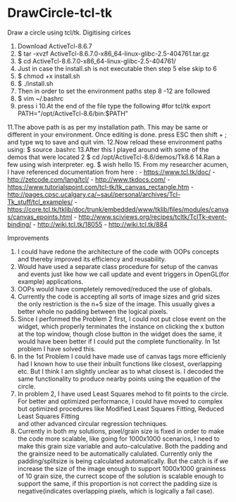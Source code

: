 # DrawCircle-tcl-tk
Draw a circle using tcl/tk. Digitising cirlces


1. Download ActiveTcl-8.6.7 
2. $ tar -xvzf ActiveTcl-8.6.7.0-x86_64-linux-glibc-2.5-404761.tar.gz
3. $ cd ActiveTcl-8.6.7.0-x86_64-linux-glibc-2.5-404761/
4. Just in case the install.sh is not executable then step 5 else skip to 6
5. $ chmod +x install.sh
6. $ ./install.sh
7. Then in order to set the environment paths step 8 -12 are followed
8. $ vim ~/.bashrc
9. press i
10.At the end of the file type the following
	#for tcl/tk
	export PATH="/opt/ActiveTcl-8.6/bin:$PATH"
    
11.The above path is as per my installation path. This may be same or different in
   your environment. Once editing is done. press ESC then shift + ; and type wq to save and quit vim.
12.Now reload these environment paths using:
	$ source .bashrc 
13.After this I played around with some of the demos that were located 2
	$ cd /opt/ActiveTcl-8.6/demos/Tk8.6
14.Ran a few using wish interpreter.
    eg. 	$ wish hello
15. From my researcher acumen, I have referenced documentation from here :
	- https://www.tcl.tk/doc/
	- http://zetcode.com/lang/tcl/
	- http://www.tkdocs.com/
	- https://www.tutorialspoint.com/tcl-tk/tk_canvas_rectangle.htm
	- http://pages.cpsc.ucalgary.ca/~saul/personal/archives/Tcl-Tk_stuff/tcl_examples/
	- https://core.tcl.tk/tklib/doc/trunk/embedded/www/tklib/files/modules/canvas/canvas_epoints.html
	- http://www.sciviews.org/recipes/tcltk/TclTk-event-binding/
	- http://wiki.tcl.tk/18055
	- http://wiki.tcl.tk/884

Improvements

1. I could have redone the architecture of the code with OOPs concepts and thereby improved its efficiency
   and reusability.
2. Would have used a separate class procedure for setup of the canvas and events just like how we call update 
   and event triggers in OpenGL(for example) applications. 
3. OOPs would have completely removed/reduced the use of globals.
4. Currently the code is accepting all sorts of image sizes and grid sizes the only restriction is the n+5 size 
   of the image. This usually gives a better whole no padding between the logical pixels.
5. Since I performed the Problem 2 first, I could not put close event on the widget, which properly terminates the 
   instance on clicking the x button at the top window, though close button in the widget does the same, it would have been
   better if I could put the complete functionality. In 1st problem I have solved this.
6. In the 1st Problem I could have made use of canvas tags more efficienly had I known how to use their inbuilt functions 
   like closest, overlapping etc. But I think I am slightly unclear as to what closest is. I decoded the same functionality to 
   produce nearby points using the equation of the circle.
7. In problem 2, I have used Least Squares mehod to fit points to the circle. For better and optimized performance,
   I could have moved to complex but optimized procedures like Modified Least Squares Fitting, Reduced Least Squares Fitting 	
   and other advanced circular regression techniques.
8. Currently in both my solutions, pixel/grain size is fixed in order to make the code more scalable, like going for 1000x1000 
   scenarios, I need to make this grain size variable and auto-calculative. Both the padding and the grainsize need to be automatically
   calulated. Currently only the padding/splitsize is being calculated automatically. But the catch is if we increase the size of the 
   image enough to support 1000x1000 graininess of 10 grain size, the currect scope of the solution is scalable enough to support the same,
   if this proportion is not correct the padding size is negative(indicates overlapping pixels, which is logically a fail case).


	



